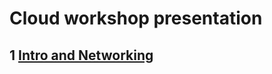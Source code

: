 # Cloud workshop presentation

## 1 [Intro and Networking](<Cloud Workshop - Title and Networking.pptx>)